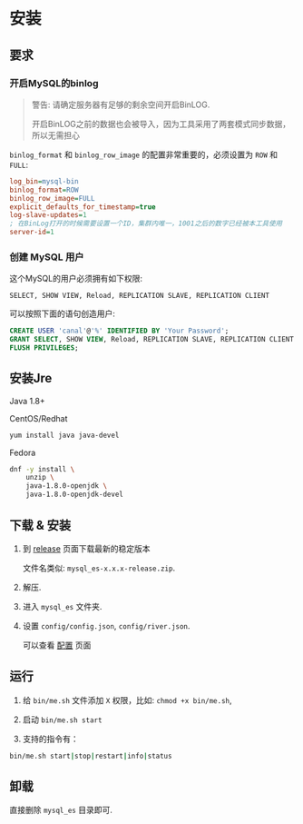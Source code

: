 # 安装

## 要求

### 开启MySQL的binlog

> 警告: 请确定服务器有足够的剩余空间开启BinLOG.
>
> 开启BinLOG之前的数据也会被导入，因为工具采用了两套模式同步数据，所以无需担心

`binlog_format` 和 `binlog_row_image` 的配置非常重要的，必须设置为 `ROW` 和 `FULL`:

```ini
log_bin=mysql-bin
binlog_format=ROW
binlog_row_image=FULL
explicit_defaults_for_timestamp=true
log-slave-updates=1
; 在BinLog打开的时候需要设置一个ID，集群内唯一，1001之后的数字已经被本工具使用
server-id=1
```

### 创建 MySQL 用户

这个MySQL的用户必须拥有如下权限:

`SELECT, SHOW VIEW, Reload, REPLICATION SLAVE, REPLICATION CLIENT`

可以按照下面的语句创造用户:

```sql
CREATE USER 'canal'@'%' IDENTIFIED BY 'Your Password';
GRANT SELECT, SHOW VIEW, Reload, REPLICATION SLAVE, REPLICATION CLIENT ON *.* TO 'canal'@'%';
FLUSH PRIVILEGES;
```

## 安装Jre

Java 1.8+

CentOS/Redhat

```sh
yum install java java-devel
```

Fedora

```sh
dnf -y install \
    unzip \
    java-1.8.0-openjdk \
    java-1.8.0-openjdk-devel
```

## 下载 & 安装

1. 到 [release](https://github.com/fly-studio/mysql-es/releases) 页面下载最新的稳定版本

    文件名类似: `mysql_es-x.x.x-release.zip`.

2. 解压.

3. 进入 `mysql_es` 文件夹.

4. 设置 `config/config.json`, `config/river.json`.

    可以查看 [配置](settings.md) 页面

## 运行

1. 给 `bin/me.sh` 文件添加 `X` 权限，比如: `chmod +x bin/me.sh`,

2. 启动 `bin/me.sh start`

3. 支持的指令有：

```sh
bin/me.sh start|stop|restart|info|status
```

## 卸载

直接删除 `mysql_es` 目录即可.